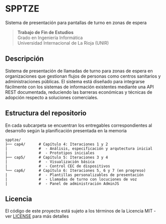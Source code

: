 # SPPTZE
Sistema de presentación para pantallas de turno en zonas de espera

> **Trabajo de Fin de Estudios**  
> Grado en Ingeniería Informática  
> Universidad Internacional de La Rioja (UNIR)  

## Descripción
Sistema de presentación de llamadas de turno para zonas de espera en organizaciones que gestionan flujos de personas como centros sanitarios y administraciones públicas. El sistema está diseñado para integrarse fácilmente con los sistemas de información existentes mediante una API REST documentada, reduciendo las barreras económicas y técnicas de adopción respecto a soluciones comerciales.

## Estructura del repositorio
En cada subcarpeta se encuentran los entregables correspondientes al desarrollo según la planificación presentada en la memoria
```
spptze/
├── cap4/      # Capítulo 4: Iteraciones 1 y 2
|              #  - Análisis, especificación y arqutectura inicial
|              #  - Prototipos iniciales
├── cap5/      # Capítulo 5: Iteraciones 3 y 4
|              #  - Visualización básica
|              #  - Control CEC de dispositivos
└── cap6/      # Capítulo 6: Iteraciones 5, 6 y 7 (en progreso)
|              #  - Plantillas personalizables de presentación
|              #  - Llamadas de turno con locuciones de voz
|              #  - Panel de administración AdminJS
```

## Licencia
El código de este proyecto está sujeto a los términos de la Licencia MIT - ver [LICENSE](LICENSE) para más detalles

